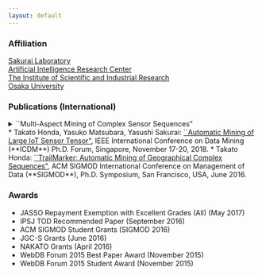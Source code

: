```yaml
---
layout: default
---
```


### Affiliation
[Sakurai Laboratory](https://www.dm.sanken.osaka-u.ac.jp)  
[Artificial Intelligence Research Center](https://www.sanken.osaka-u.ac.jp/organization/ai_center/)  
[The Institute of Scientific and Industrial Research](https://www.sanken.osaka-u.ac.jp/en/)  
[Osaka University](https://www.osaka-u.ac.jp/en/index.html)  

### Publications (International)
<details>
*   Takato Honda, Yasuko Matsubara, Ryo Neyama, Mutsumi Abe, Yasushi Sakurai: <summary>``Multi-Aspect Mining of Complex Sensor Sequences”</summary>, IEEE International Conference on Data Mining (**ICDM**), Beijing, China, November 8-11, 2019 (Full paper) (Acceptance ratio 9.1%) (to appear).
</details>
*   Takato Honda, Yasuko Matsubara, Yasushi Sakurai: <u>``Automatic Mining of Large IoT Sensor Tensor"</u>, IEEE International Conference on Data Mining (**ICDM**) Ph.D. Forum, Singapore, November 17-20, 2018.
*   Takato Honda: <u>``TrailMarker: Automatic Mining of Geographical Complex Sequences"</u>, ACM SIGMOD International Conference on Management of Data (**SIGMOD**), Ph.D. Symposium, San Francisco, USA, June 2016.

### Awards
*   JASSO Repayment Exemption with Excellent Grades (All) (May 2017)
*   IPSJ TOD Recommended Paper (September 2016)
*   ACM SIGMOD Student Grants (SIGMOD 2016)
*   JGC-S Grants (June 2016)
*   NAKATO Grants (April 2016)
*   WebDB Forum 2015 Best Paper Award (November 2015)
*   WebDB Forum 2015 Student Award (November 2015)